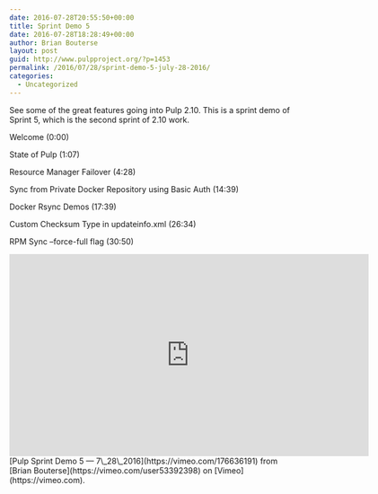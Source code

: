 ```yaml
---
date: 2016-07-28T20:55:50+00:00
title: Sprint Demo 5
date: 2016-07-28T18:28:49+00:00
author: Brian Bouterse
layout: post
guid: http://www.pulpproject.org/?p=1453
permalink: /2016/07/28/sprint-demo-5-july-28-2016/
categories:
  - Uncategorized
---
```

<!-- more -->
See some of the great features going into Pulp 2.10. This is a sprint demo of Sprint 5, which is the second sprint of 2.10 work.

Welcome (0:00)
  
State of Pulp (1:07)
  
Resource Manager Failover (4:28)
  
Sync from Private Docker Repository using Basic Auth (14:39)
  
Docker Rsync Demos (17:39)
  
Custom Checksum Type in updateinfo.xml (26:34)
  
RPM Sync &#8211;force-full flag (30:50)


<iframe src="https://player.vimeo.com/video/176636191" width="640" height="360" frameborder="0" webkitallowfullscreen mozallowfullscreen allowfullscreen></iframe>
[Pulp Sprint Demo 5 — 7\_28\_2016](https://vimeo.com/176636191) from [Brian Bouterse](https://vimeo.com/user53392398) on [Vimeo](https://vimeo.com).